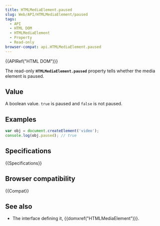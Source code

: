 ```yaml
---
title: HTMLMediaElement.paused
slug: Web/API/HTMLMediaElement/paused
tags:
  - API
  - HTML DOM
  - HTMLMediaElement
  - Property
  - Read-only
browser-compat: api.HTMLMediaElement.paused
---
```

{{APIRef("HTML DOM")}}

The read-only **`HTMLMediaElement.paused`** property
tells whether the media element is paused.

## Value

A boolean value. `true` is paused and `false` is not
paused.

## Examples

```js
var obj = document.createElement('video');
console.log(obj.paused); // true
```

## Specifications

{{Specifications}}

## Browser compatibility

{{Compat}}

## See also

- The interface defining it, {{domxref("HTMLMediaElement")}}.
